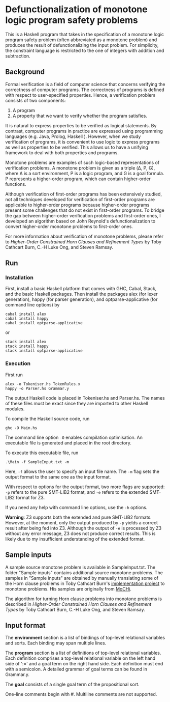# Defunctionalization of monotone logic program safety problems

This is a Haskell program that takes in the specification of a monotone logic program safety problem (often abbreviated as a monotone problem) and produces the result of defunctionalizing the input problem. For simplicity, the constraint language is restricted to the one of integers with addition and subtraction. 

## Background

Formal verification is a field of computer science that concerns verifying the correctness of computer programs. The correctness of programs is defined with respect to user-specified properties. Hence, a verification problem consists of two components:
1. A program
2. A property that we want to verify whether the program satisfies.

It is natural to express properties to be verified as logical statements. By contrast, computer programs in practice are expressed using programming languages (e.g. Java, Prolog, Haskell ). However, when we study verification of programs, it is convenient to use logic to express programs as well as properties to be verified. This allows us to have a unifying framework to deal with both properties and programs. 

Monotone problems are examples of such logic-based representations of verification problems. A monotone problem is given as a triple (&#916;, P, G), where &#916; is a sort environment, P is a logic program, and G is a goal formula. P represents a higher-order program, which can contain higher-order functions. 

Although verification of first-order programs has been extensively studied, not all techniques developed for verification of first-order programs are applicable to higher-order programs because higher-order programs present some challenges that do not exist in first-order programs. To bridge the gap between higher-order verification problems and first-order ones, I developed an algorithm based on John Reynold's defunctionalization to convert higher-order monotone problems to first-order ones.

For more information about verification of monotone problems, please refer to *Higher-Order Constrained Horn Clauses and Refinement Types* by Toby Cathcart Burn, C.-H Luke Ong, and Steven Ramsay. 

## Run

### Installation
First, install a basic Haskell platform that comes with GHC, Cabal, Stack, and the basic Haskell packages. Then install the packages alex (for lexer generation), happy (for parser generation), and optparse-applicative (for command line options) by

    cabal install alex
    cabal install happy
    cabal install optparse-applicative

or

    stack install alex
    stack install happy
    stack install optparse-applicative

### Execution
First run 

    alex -o Tokeniser.hs TokenRules.x
    happy -o Parser.hs Grammar.y

The output Haskell code is placed in Tokeniser.hs and Parser.hs. The names of these files must be exact since they are imported to other Haskell modules. 

To compile the Haskell source code, run

    ghc -O Main.hs

The command line option `-O` enables compilation optimisation. An executable file is generated and placed in the root directory. 

To execute this executable file, run

    .\Main -f SampleInput.txt -m

Here, `-f` allows the user to specify an input file name. The `-m` flag sets the output format to the same one as the input format. 

With respect to options for the output format, two more flags are supported: `-p` refers to the pure SMT-LIB2 format, and `-e` refers to the extended SMT-LIB2 format for Z3. 

If you need any help with command line options, use the `-h` options. 

**Warning**: Z3 supports both the extended and pure SMT-LIB2 formats. However, at the moment, only the output produced by `-p` yields a correct result after being fed into Z3. Although the output of `-e` is processed by Z3 without any error message, Z3 does not produce correct results. This is likely due to my insufficient understanding of the extended format.

## Sample inputs

A sample source monotone problem is available in SampleInput.txt. The folder "Sample inputs"
contains additional source monotone problems. The samples in "Sample inputs" are obtained by manually
translating some of the Horn clause problems in Toby Cathcart Burn's 
[implementation project](https://github.com/penteract/HigherOrderHornRefinement) to monotone problems.
His samples are originally from [MoCHi](http://www-kb.is.s.u-tokyo.ac.jp/~ryosuke/mochi/). 

The algorithm for turning Horn clause problems into monotone problems is 
described in *Higher-Order Constrained Horn Clauses and Refinement Types* by Toby Cathcart Burn, C.-H Luke Ong, and Steven Ramsay.

## Input format

The **environment** section is a list of bindings of top-level relational variables and sorts. Each binding may span multiple lines. 

The **program** section is a list of definitions of top-level relational variables. Each definition comprises a top-level relational variable on the left hand side of ':=' and a goal term on the right hand side. Each definition must end with a semicolon. A detailed grammar of goal terms can be found in Grammar.y.

The **goal** consists of a single goal term of the propositional sort. 

One-line comments begin with #. Multiline comments are not supported. 